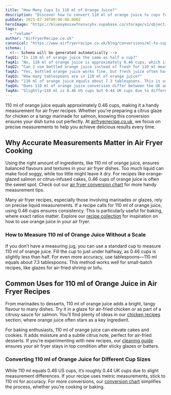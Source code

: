 ```yaml
---
title: "How Many Cups Is 110 ml of Orange Juice?"
description: "Discover how to convert 110 ml of orange juice to cups for perfect air fryer recipes every time. Get precise measurements now!"
pubDate: 2025-07-30T00:00:00.000Z
heroImage: "https://klueoymssxwfnxsvcyhv.supabase.co/storage/v1/object/public/Shmucket/how-many-cups-is-110-ml-of-orange-juice.webp"
tags:
  - "volume"
author: "AirFryerRecipe.co.uk"
canonical: "https://www.airfryerrecipe.co.uk/blog/conversions/ml-to-cups/how-many-cups-is-110-ml-of-orange-juice"
schema: |
  <!-- Schema will be generated automatically -->
faqQ1: "Is 110 ml of orange juice the same as half a cup?"
faqA1: "No, 110 ml of orange juice is approximately 0.46 cups, which is slightly less than half a cup. For precise air fryer recipes, it’s best to measure accurately using a jug or conversion chart."
faqQ2: "Can I use bottled orange juice instead of fresh for 110 ml measurements?"
faqA2: "Yes, bottled orange juice works fine, but fresh juice often has a brighter flavour. Just ensure you measure 110 ml (or 0.46 cups) accurately, as consistency affects recipe results."
faqQ3: "How many tablespoons are in 110 ml of orange juice?"
faqA3: "110 ml of orange juice equals about 7.3 tablespoons. This is useful if you don’t have a measuring cup and need to portion smaller amounts for glazes or dressings."
faqQ4: "Does 110 ml of orange juice conversion differ between the UK and US?"
faqA4: "Slightly—110 ml is 0.46 US cups but 0.44 UK cups due to different cup sizes. For air fryer recipes, sticking to millilitres ensures consistency regardless of location."
---
```

<p>110 ml of orange juice equals approximately 0.46 cups, making it a handy measurement for air fryer recipes. Whether you're preparing a citrus glaze for chicken or a tangy marinade for salmon, knowing this conversion ensures your dish turns out perfectly. At <a href=https://www.airfryerrecipe.co.uk/>airfryerrecipe.co.uk</a>, we focus on precise measurements to help you achieve delicious results every time.</p>

<h2>Why Accurate Measurements Matter in Air Fryer Cooking</h2>  
<p>Using the right amount of ingredients, like 110 ml of orange juice, ensures balanced flavours and textures in your air fryer dishes. Too much liquid can make food soggy, while too little might leave it dry. For recipes like orange-glazed salmon or citrus-infused cakes, 0.46 cups of orange juice is often the sweet spot. Check out our <a href=https://www.airfryerrecipe.co.uk/air-fryer-conversion-chart>air fryer conversion chart</a> for more handy measurement tips.</p>  

<p>Many air fryer recipes, especially those involving marinades or glazes, rely on precise liquid measurements. If a recipe calls for 110 ml of orange juice, using 0.46 cups ensures consistency. This is particularly useful for baking, where exact ratios matter. Explore our <a href=https://www.airfryerrecipe.co.uk/recipes>recipe collection</a> for inspiration on how to use orange juice in your air fryer.</p>  

<h3>How to Measure 110 ml of Orange Juice Without a Scale</h3>  
<p>If you don’t have a measuring jug, you can use a standard cup to measure 110 ml of orange juice. Fill the cup to just under halfway, as 0.46 cups is slightly less than half. For even more accuracy, use tablespoons—110 ml equals about 7.3 tablespoons. This method works well for small-batch recipes, like glazes for air-fried shrimp or tofu.</p>  

<h2>Common Uses for 110 ml of Orange Juice in Air Fryer Recipes</h2>  
<p>From marinades to desserts, 110 ml of orange juice adds a bright, tangy flavour to many dishes. Try it in a glaze for air-fried chicken or as part of a citrusy sauce for salmon. You’ll find plenty of ideas in our <a href=https://www.airfryerrecipe.co.uk/recipe-category/chicken>chicken recipes</a> section, where orange juice often stars as a key ingredient.</p>  

<p>For baking enthusiasts, 110 ml of orange juice can elevate cakes and cookies. It adds moisture and a subtle citrus note, perfect for air-fried desserts. If you’re experimenting with new recipes, our <a href=https://www.airfryerrecipe.co.uk/air-fryer-cleaner>cleaning guide</a> ensures your air fryer stays in top condition after sticky glazes or batters.</p>  

<h3>Converting 110 ml of Orange Juice for Different Cup Sizes</h3>  
<p>While 110 ml equals 0.46 US cups, it’s roughly 0.44 UK cups due to slight measurement differences. If your recipe uses metric measurements, stick to 110 ml for accuracy. For more conversions, our <a href=https://www.airfryerrecipe.co.uk/air-fryer-conversion-chart>conversion chart</a> simplifies the process, whether you’re cooking or baking.</p>
